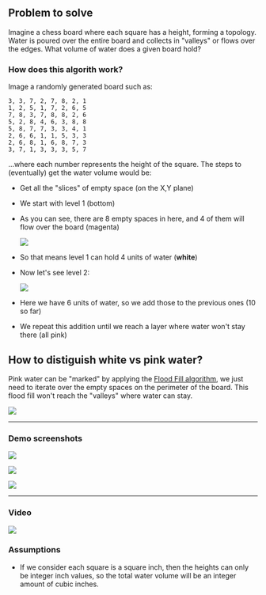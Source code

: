 ## Problem to solve

Imagine a chess board where each square has a height, forming a topology. Water is poured over the entire board and collects in "valleys" or flows over the edges. What volume of water does a given board hold?

### How does this algorith work?

Image a randomly generated board such as:

```
3, 3, 7, 2, 7, 8, 2, 1
1, 2, 5, 1, 7, 2, 6, 5
7, 8, 3, 7, 8, 8, 2, 6
5, 2, 8, 4, 6, 3, 8, 8
5, 8, 7, 7, 3, 3, 4, 1
2, 6, 6, 1, 1, 5, 3, 3
2, 6, 8, 1, 6, 8, 7, 3
3, 7, 1, 3, 3, 3, 5, 7
```
...where each number represents the height of the square. The steps to (eventually) get the water volume would be:

* Get all the "slices" of empty space (on the X,Y plane)
* We start with level 1 (bottom)
* As you can see, there are 8 empty spaces in here, and 4 of them will flow over the board (magenta)

  ![](https://raw.githubusercontent.com/tavuntu/chess-board-water-demo/main/assets/readme_media/empty-spaces-1.png)
* So that means level 1 can hold 4 units of water (**white**)
* Now let's see level 2:

  ![](https://raw.githubusercontent.com/tavuntu/chess-board-water-demo/main/assets/readme_media/empty-spaces-2.png)
* Here we have 6 units of water, so we add those to the previous ones (10 so far)
* We repeat this addition until we reach a layer where water won't stay there (all pink)

## How to distiguish white vs pink water?

Pink water can be "marked" by applying the [Flood Fill algorithm](https://en.wikipedia.org/wiki/Flood_fill), we just need to iterate over the empty spaces on the perimeter of the board. This flood fill won't reach the "valleys" where water can stay.

![](https://raw.githubusercontent.com/tavuntu/chess-board-water-demo/main/assets/readme_media/flood.gif)

---

### Demo screenshots

![](https://raw.githubusercontent.com/tavuntu/chess-board-water-demo/main/assets/readme_media/1.png)

![](https://raw.githubusercontent.com/tavuntu/chess-board-water-demo/main/assets/readme_media/2.png)

![](https://raw.githubusercontent.com/tavuntu/chess-board-water-demo/main/assets/readme_media/3.png)

---

### Video

[![](https://i.postimg.cc/NMh4Nsb1/yt-image.png)](https://youtu.be/rbrp4Uf4Ljw)

### Assumptions

* If we consider each square is a square inch, then the heights can only be integer inch values, so the total water volume will be an integer amount of cubic inches.
